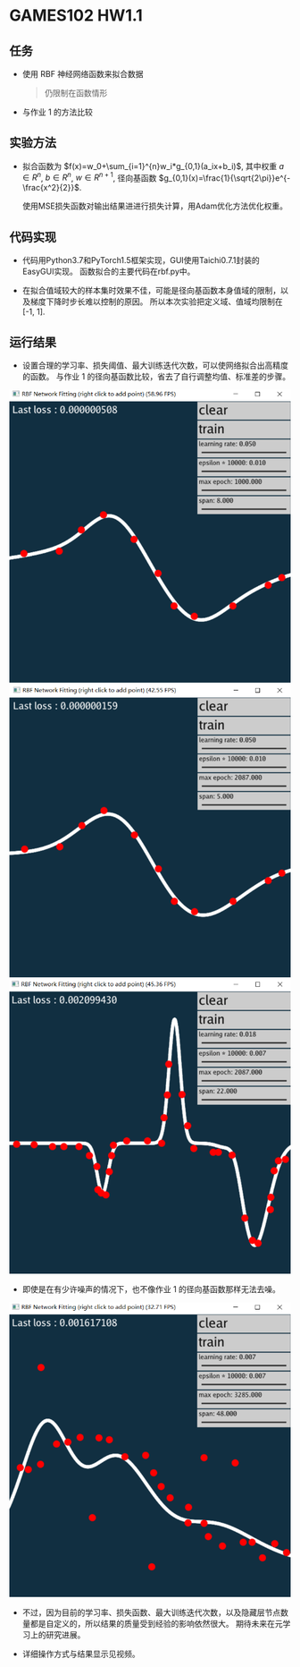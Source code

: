 # GAMES102 HW1.1

## 任务

- 使用 RBF 神经网络函数来拟合数据

  > 仍限制在函数情形

- 与作业 1 的方法比较

## 实验方法

- 拟合函数为 $f(x)=w_0+\sum_{i=1}^{n}w_i*g_{0,1}(a_ix+b_i)$,
  其中权重 $a\in R^n$, $b\in R^n$, $w\in R^{n+1}$, 径向基函数 $g_{0,1}(x)=\frac{1}{\sqrt{2\pi}}e^{-\frac{x^2}{2}}$.

  使用MSE损失函数对输出结果进进行损失计算，用Adam优化方法优化权重。
  
## 代码实现

- 代码用Python3.7和PyTorch1.5框架实现，GUI使用Taichi0.7.1封装的EasyGUI实现。
  函数拟合的主要代码在rbf.py中。

- 在拟合值域较大的样本集时效果不佳，可能是径向基函数本身值域的限制，以及梯度下降时步长难以控制的原因。
  所以本次实验把定义域、值域均限制在[-1, 1].

## 运行结果

- 设置合理的学习率、损失阈值、最大训练迭代次数，可以使网络拟合出高精度的函数。
  与作业 1 的径向基函数比较，省去了自行调整均值、标准差的步骤。

![Fitting1](./Figures/Figure-Fitting1.PNG)
![Fitting2](./Figures/Figure-Fitting2.PNG)
![Fitting3](./Figures/Figure-Fitting3.PNG)

- 即使是在有少许噪声的情况下，也不像作业 1 的径向基函数那样无法去噪。
  
![WithNoise1](./Figures/Figure-WithNoise1.PNG)

- 不过，因为目前的学习率、损失函数、最大训练迭代次数，以及隐藏层节点数量都是自定义的，所以结果的质量受到经验的影响依然很大。
  期待未来在元学习上的研究进展。

- 详细操作方式与结果显示见视频。
